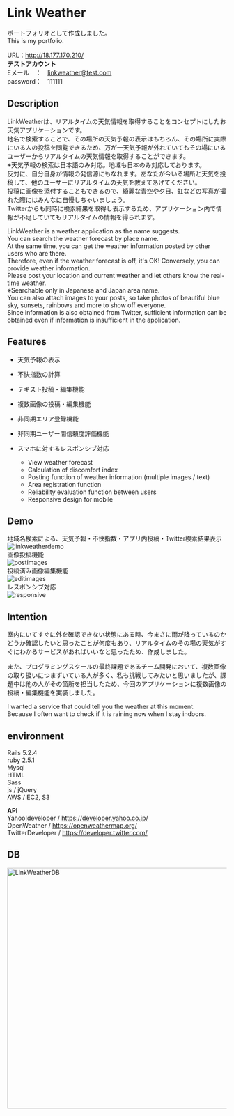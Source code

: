 # Link Weather
ポートフォリオとして作成しました。  
This is my portfolio.  

URL：http://18.177.170.210/  
**テストアカウント**  
Eメール　：　linkweather@test.com  
password：　111111

## Description
LinkWeatherは、リアルタイムの天気情報を取得することをコンセプトにしたお天気アプリケーションです。  
地名で検索することで、その場所の天気予報の表示はもちろん、その場所に実際にいる人の投稿を閲覧できるため、万が一天気予報が外れていてもその場にいるユーザーからリアルタイムの天気情報を取得することができます。  
※天気予報の検索は日本語のみ対応。地域も日本のみ対応しております。  
反対に、自分自身が情報の発信源にもなれます。あなたが今いる場所と天気を投稿して、他のユーザーにリアルタイムの天気を教えてあげてください。  
投稿に画像を添付することもできるので、綺麗な青空や夕日、虹などの写真が撮れた際にはみんなに自慢しちゃいましょう。  
Twitterからも同時に検索結果を取得し表示するため、アプリケーション内で情報が不足していてもリアルタイムの情報を得られます。  

LinkWeather is a weather application as the name suggests.  
You can search the weather forecast by place name.  
At the same time, you can get the weather information posted by other users who are there.  
Therefore, even if the weather forecast is off, it's OK!
Conversely, you can provide weather information.  
Please post your location and current weather and let others know the real-time weather.  
※Searchable only in Japanese and Japan area name.  
You can also attach images to your posts, so take photos of beautiful blue sky, sunsets, rainbows and more to show off everyone.  
Since information is also obtained from Twitter, sufficient information can be obtained even if information is insufficient in the application.  

## Features
- 天気予報の表示  
- 不快指数の計算  
- テキスト投稿・編集機能  
- 複数画像の投稿・編集機能  
- 非同期エリア登録機能  
- 非同期ユーザー間信頼度評価機能  
- スマホに対するレスポンシブ対応  

  - View weather forecast  
  - Calculation of discomfort index  
  - Posting function of weather information (multiple images / text)  
  - Area registration function  
  - Reliability evaluation function between users  
  - Responsive design for mobile  

## Demo
地域名検索による、天気予報・不快指数・アプリ内投稿・Twitter検索結果表示  
![linkweatherdemo](https://user-images.githubusercontent.com/56216409/71810685-418a8680-30b6-11ea-978e-510cc678d842.gif)  
画像投稿機能  
![postimages](https://user-images.githubusercontent.com/56216409/71811943-47ce3200-30b9-11ea-95d1-e2107a994fc5.gif)  
投稿済み画像編集機能  
![editimages](https://user-images.githubusercontent.com/56216409/71812176-db9ffe00-30b9-11ea-9ba1-c98f38be2e6f.gif)   
レスポンシブ対応  
![responsive](https://user-images.githubusercontent.com/56216409/72152911-bc71db00-33ef-11ea-9d6b-3b3711cb77b1.gif)

## Intention
室内にいてすぐに外を確認できない状態にある時、今まさに雨が降っているのかどうか確認したいと思ったことが何度もあり、リアルタイムのその場の天気がすぐにわかるサービスがあればいいなと思ったため、作成しました。 

また、プログラミングスクールの最終課題であるチーム開発において、複数画像の取り扱いにつまずいている人が多く、私も挑戦してみたいと思いましたが、課題中は他の人がその箇所を担当したため、今回のアプリケーションに複数画像の投稿・編集機能を実装しました。  
  
I wanted a service that could tell you the weather at this moment.  
Because I often want to check if it is raining now when I stay indoors.

## environment
  Rails 5.2.4   
  ruby 2.5.1  
  Mysql  
  HTML  
  Sass  
  js / jQuery  
  AWS / EC2, S3 

**API**  
  Yahoo!developer / https://developer.yahoo.co.jp/  
  OpenWeather / https://openweathermap.org/  
  TwitterDeveloper / https://developer.twitter.com/  

## DB
<img width="553" alt="LinkWeatherDB" src="https://user-images.githubusercontent.com/56216409/72520954-e1f25f00-389d-11ea-8225-f269a098e7e1.PNG">

